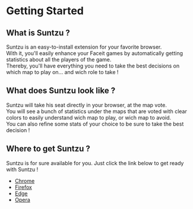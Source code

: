 # Getting Started

## What is Suntzu ?

Suntzu is an easy-to-install extension for your favorite browser.  
With it, you'll easily enhance your Faceit games by automatically getting statistics about all the players of the game.  
Thereby, you'll have everything you need to take the best decisions on which map to play on... and wich role to take !

## What does Suntzu look like ?

Suntzu will take his seat directly in your browser, at the map vote.  
You will see a bunch of statistics under the maps that are voted with clear colors to easily understand wich map to play, or wich map to avoid.  
You can also refine some stats of your choice to be sure to take the best decision !

## Where to get Suntzu ?

Suntzu is for sure available for you. Just click the link below to get ready with Suntzu !  
* [Chrome](https://chrome.google.com/webstore/detail/suntzu)
* [Firefox](https://addons.mozilla.org/en-US/firefox/addon/suntzu)
* [Edge](https://microsoftedge.microsoft.com/addons/detail/suntzu)
* [Opera](https://www.opera.com/extensions/details/suntzu)

<!-- Images are not implemented yet as demanded by Eru. Will bring them later to get everything attuned -->
